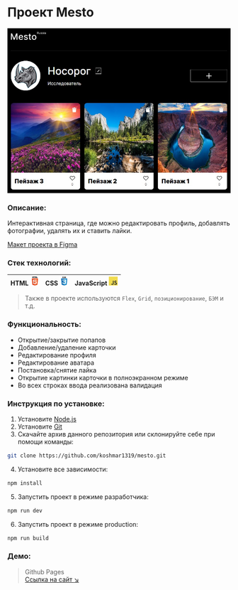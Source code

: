 # Проект Mesto

<kbd> <img width="900" height="auto" align="center" alt="Превью проекта" src="./view_mesto.jpg"> </kbd>

### Описание:
Интерактивная страница, где можно редактировать профиль, добавлять фотографии, удалять их и ставить лайки.

[Макет проекта в Figma](https://www.figma.com/file/xfLxdR6oHfEAaSgrzIJARe/JavaScript.-Sprint-4?node-id=0%3A1 "ссылка на макет")

### Стек технологий:

| HTML <code><img  height="20"  src="https://raw.githubusercontent.com/github/explore/80688e429a7d4ef2fca1e82350fe8e3517d3494d/topics/html/html.png"></code> | CSS <code><img  height="20"  src="https://raw.githubusercontent.com/github/explore/80688e429a7d4ef2fca1e82350fe8e3517d3494d/topics/css/css.png"></code> | JavaScript <code><img  height="20"  src="https://raw.githubusercontent.com/github/explore/80688e429a7d4ef2fca1e82350fe8e3517d3494d/topics/javascript/javascript.png"></code>|
|---|---|---|

>  Также в проекте используются `Flex`, `Grid`, `позиционирование`, `БЭМ` и т.д.

### Функциональность:
* Открытие/закрытие попапов
* Добавление/удаление карточки
* Редактирование профиля
* Редактирование аватара
* Постановка/снятие лайка
* Открытие картинки карточки в полноэкранном режиме
* Во всех строках ввода реализована валидация
### Инструкция по установке:
1. Установите [Node.js](https://nodejs.org/en/ "ссылка на сайт Node.js")
2. Установите [Git](https://git-scm.com/ "ссылка на сайт Git")
3. Скачайте архив данного репозитория или склонируйте себе при помощи команды:
```sh
git clone https://github.com/koshmar1319/mesto.git
```
4. Установите все зависимости:
```sh
npm install
```
5. Запустить проект в режиме разработчика:
```sh
npm run dev
```
6. Запустить проект в режиме production:
```sh
npm run build
```
### Демо:
> Github Pages <br/>[Ссылка на сайт :arrow_lower_right:](https://koshmar1319.github.io/mesto/index.html "ссылка на сайт")
